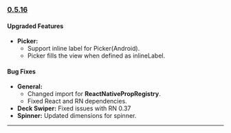 ### [0.5.16](https://github.com/GeekyAnts/NativeBase/releases/tag/v0.5.16)

#### Upgraded Features
* **Picker:**
  * Support inline label for Picker(Android).
  * Picker fills the view when defined as inlineLabel.
  
  
#### Bug Fixes
* **General:**
  * Changed import for **ReactNativePropRegistry**.
  * Fixed React and RN dependencies.
* **Deck Swiper:** Fixed issues with RN 0.37
* **Spinner:** Updated dimensions for spinner.


<hr>
